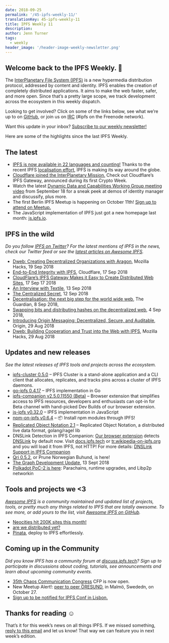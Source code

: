 ```yaml
---
date: 2018-09-25
permalink: '/45-ipfs-weekly-11/'
translationKey: 45-ipfs-weekly-11
title: IPFS Weekly 11
description:
author: Jenn Turner
tags:
  - weekly
header_image: '/header-image-weekly-newsletter.png'
---
```


## Welcome back to the IPFS Weekly. 👋

The [InterPlanetary File System (IPFS)](https://ipfs.tech/) is a new hypermedia distribution protocol, addressed by content and identity. IPFS enables the creation of completely distributed applications. It aims to make the web faster, safer, and more open. Since that’s a pretty large scope, we track development across the ecosystem in this weekly dispatch.

Looking to get involved? Click on some of the links below, see what we’re up to on [GitHub](https://github.com/ipfs), or join us on [IRC](https://webchat.freenode.net/?channels=ipfs_) (#ipfs on the Freenode network).

Want this update in your inbox? [Subscribe to our weekly newsletter!](http://eepurl.com/gL2Pi5)

Here are some of the highlights since the last IPFS Weekly.

## The latest

- [IPFS is now available in 22 languages and counting!](https://www.transifex.com/ipfs/public/) Thanks to the recent IPFS [localisation effort](https://github.com/ipfs/i18n), IPFS is making its way around the globe.
- [Cloudflare joined the InterPlanetary Mission.](https://blog.cloudflare.com/distributed-web-gateway/) Check out Cloudflare’s IPFS Gateway, announced during its first Crypto Week.
- Watch the latest [Dynamic Data and Capabilities Working Group meeting video](https://www.youtube.com/watch?v=EiJE59uYNAk) from September 18 for a sneak peek at demos of identity manager and discussify, plus more.
- The first Berlin IPFS Meetup is happening on October 11th! [Sign up to attend on Meetup.](https://www.meetup.com/IPFS-Berlin/events/254816369/)
- The JavaScript implementation of IPFS just got a new homepage last month: [js.ipfs.io](https://js.ipfs.io/).

## IPFS in the wild

_Do you follow [IPFS on Twitter](https://twitter.com/IPFSbot)? For the latest mentions of IPFS in the news, check our Twitter feed or see the [latest articles on Awesome IPFS](https://awesome.ipfs.io/categories/articles/)._

- [Dweb: Creating Decentralized Organizations with Aragon](https://hacks.mozilla.org/2018/09/aragon-ethereum-dweb/), Mozilla Hacks, 19 Sep 2018
- [End-to-End Integrity with IPFS](https://blog.cloudflare.com/e2e-integrity/), Cloudflare, 17 Sep 2018
- [CloudFlare’s IPFS Gateway Makes it Easy to Create Distributed Web Sites](https://www.bleepingcomputer.com/news/technology/cloudflares-ipfs-gateway-makes-it-easy-to-create-distributed-web-sites/), 17 Sep 17 2018
- [An Interview with Textile](https://medium.com/textileio/an-interview-with-textile-6d52632f611b), 13 Sep 2018
- [The Centralized Secret](https://medium.com/@kyletut/the-centralized-secret-c7de795ddd9f), 12 Sep 2018
- [Decentralisation: the next big step for the world wide web](https://www.theguardian.com/technology/2018/sep/08/decentralisation-next-big-step-for-the-world-wide-web-dweb-data-internet-censorship-brewster-kahle), The Guardian, 8 Sep 2018,
- [Swapping bits and distributing hashes on the decentralized web](https://medium.com/textileio/swapping-bits-and-distributing-hashes-on-the-decentralized-web-5da98a3507), 4 Sep 2018,
- [Introducing Origin Messaging: Decentralized, Secure, and Auditable](https://medium.com/originprotocol/introducing-origin-messaging-decentralized-secure-and-auditable-13c16fe0f13e), Origin, 29 Aug 2018
- [Dweb: Building Cooperation and Trust into the Web with IPFS](https://hacks.mozilla.org/2018/08/dweb-building-cooperation-and-trust-into-the-web-with-ipfs/), Mozilla Hacks, 29 Aug 2018

## Updates and new releases

_See the latest releases of IPFS tools and projects across the ecosystem._

- [ipfs-cluster 0.5.0](https://github.com/ipfs/ipfs-cluster/releases/tag/v0.5.0) – IPFS Cluster is a stand-alone application and a CLI client that allocates, replicates, and tracks pins across a cluster of IPFS daemons.
- [go-ipfs 0.4.17](https://github.com/ipfs/go-ipfs/releases/tag/v0.4.17) – IPFS implementation in Go
- [ipfs-companion v2.5.0.11550 (Beta)](https://github.com/ipfs-shipyard/ipfs-companion/releases/tag/v2.5.0.11550) – Browser extension that simplifies access to IPFS resources, developers and enthusiasts can opt-in for Beta channel with hand-picked Dev Builds of our browser extension.
- [js-ipfs v0.32.0](https://github.com/ipfs/js-ipfs/releases/tag/v0.32.0) – IPFS implementation in JavaScript
- [npm-on-ipfs v0.6.4](https://github.com/ipfs-shipyard/npm-on-ipfs/releases/tag/v0.6.4) – 📦 Install npm modules through IPFS!
- [Replicated Object Notation 2.1](https://github.com/gritzko/ron/blob/master/docs/Objectives%20for%20RON%2021.md) – Replicated Object Notation, a distributed live data format, golang/ragel lib
- DNSLink Detection in IPFS Companion: [Our browser extension](https://github.com/ipfs-shipyard/ipfs-companion) detects [DNSLink](http://docs.ipfs.tech/guides/concepts/dnslink/) by default now. Visit [docs.ipfs.tech](http://docs.ipfs.tech) or [tr.wikipedia-on-ipfs.org](https://tr.wikipedia-on-ipfs.org) and you will load it from IPFS, not HTTP! For more details: [DNSLink Support in IPFS Companion](https://github.com/ipfs-shipyard/ipfs-companion/blob/master/docs/dnslink.md)
- [Qri 0.5.2](https://github.com/qri-io/qri/releases/tag/v0.5.2), or Prune Norwegian Buhund, is here!
- [The Graph Development Update](https://medium.com/graphprotocol/the-graph-development-update-d90321e22748), 13 Sept 2018
- [Polkadot PoC-2 is here](https://medium.com/polkadot-network/polkadot-poc-2-is-here-parachains-runtime-upgrades-and-libp2p-networking-7035bb141c25): Parachains, runtime upgrades, and Libp2p networkin

## Tools and projects we <3

_[Awesome IPFS](https://awesome.ipfs.io/) is a community maintained and updated list of projects, tools, or pretty much any things related to IPFS that are totally awesome. To see more, or add yours to the list, visit [Awesome IPFS on GitHub](https://github.com/ipfs/awesome-ipfs)._

- [Neocities hit 200K sites this month!](https://twitter.com/neocities/status/1039204355763666945)
- [are we distributed yet?](https://arewedistributedyet.com/)
- [Pinata](https://www.pinata.cloud/), deploy to IPFS effortlessly.

## Coming up in the Community

_Did you know IPFS has a community forum at [discuss.ipfs.tech](https://discuss.ipfs.tech/)? Sign up to participate in discussions about coding, tutorials, see announcements and learn about upcoming community events._

- [35th Chaos Communication Congress](https://events.ccc.de/2018/09/11/35c3-call-for-participation-and-submission-guidelines/) CFP is now open.
- New Meetup Alert!: [peer to peer ÖRESUND](http://p2p-oresund.org/), in Malmö, Swededn, on October 27.
- [Sign up to be notified for IPFS Conf in Lisbon.](https://docs.google.com/forms/d/e/1FAIpQLSfJVVPwvp6RY3MUg1zAVl1g_5y2nGb7WJIMI1Hs6glzm7FLHQ/viewform)

## Thanks for reading ☺️

That’s it for this week’s news on all things IPFS. If we missed something, [reply to this email](mailto:newsletter@ipfs.io) and let us know! That way we can feature you in next week’s edition.
